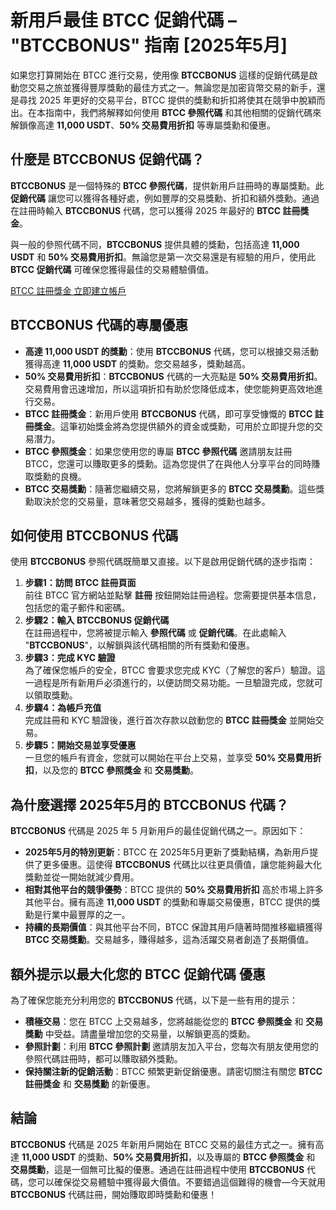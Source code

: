 <h1>新用戶最佳 BTCC 促銷代碼 – "BTCCBONUS" 指南 [2025年5月]</h1>
<p>如果您打算開始在 BTCC 進行交易，使用像 <strong>BTCCBONUS</strong> 這樣的促銷代碼是啟動您交易之旅並獲得豐厚獎勳的最佳方式之一。無論您是加密貨幣交易的新手，還是尋找 2025 年更好的交易平台，BTCC 提供的獎勳和折扣將使其在競爭中脫穎而出。在本指南中，我們將解釋如何使用 <strong>BTCC 參照代碼</strong> 和其他相關的促銷代碼來解鎖像高達 <strong>11,000 USDT</strong>、<strong>50% 交易費用折扣</strong> 等專屬獎勳和優惠。</p>

<h2>什麼是 <strong>BTCCBONUS</strong> 促銷代碼？</h2>
<p><strong>BTCCBONUS</strong> 是一個特殊的 <strong>BTCC 參照代碼</strong>，提供新用戶註冊時的專屬獎勳。此 <strong>促銷代碼</strong> 讓您可以獲得各種好處，例如豐厚的交易獎勳、折扣和額外獎勳。通過在註冊時輸入 <strong>BTCCBONUS</strong> 代碼，您可以獲得 2025 年最好的 <strong>BTCC 註冊獎金</strong>。</p>
<p>與一般的參照代碼不同，<strong>BTCCBONUS</strong> 提供具體的獎勳，包括高達 <strong>11,000 USDT</strong> 和 <strong>50% 交易費用折扣</strong>。無論您是第一次交易還是有經驗的用戶，使用此 <strong>BTCC 促銷代碼</strong> 可確保您獲得最佳的交易體驗價值。</p>
<p><a href="https://partner.btcc.com/us/c/BTCCBONUS/9303="_blank">BTCC 註冊獎金 立即建立帳戶</a></p>




<img src="https://images.mirror-media.xyz/publication-images/gRHM347ahP_zNLb97-gZ1.png?height=500&amp;width=1000" decoding="async" data-nimg="fill" class="css-xah9so" style="position:absolute;top:0;left:0;bottom:0;right:0;box-sizing:border-box;padding:0;border:none;margin:auto;display:block;width:0;height:0;min-width:100%;max-width:100%;min-height:100%;max-height:100%">
<h2><strong>BTCCBONUS</strong> 代碼的專屬優惠</h2>
<ul>
    <li><strong>高達 11,000 USDT 的獎勳</strong>：使用 <strong>BTCCBONUS</strong> 代碼，您可以根據交易活動獲得高達 <strong>11,000 USDT</strong> 的獎勳。您交易越多，獎勳越高。</li>
    <li><strong>50% 交易費用折扣</strong>：<strong>BTCCBONUS</strong> 代碼的一大亮點是 <strong>50% 交易費用折扣</strong>。交易費用會迅速增加，所以這項折扣有助於您降低成本，使您能夠更高效地進行交易。</li>
    <li><strong>BTCC 註冊獎金</strong>：新用戶使用 <strong>BTCCBONUS</strong> 代碼，即可享受慷慨的 <strong>BTCC 註冊獎金</strong>。這筆初始獎金將為您提供額外的資金或獎勳，可用於立即提升您的交易潛力。</li>
    <li><strong>BTCC 參照獎金</strong>：如果您使用您的專屬 <strong>BTCC 參照代碼</strong> 邀請朋友註冊 BTCC，您還可以賺取更多的獎勳。這為您提供了在與他人分享平台的同時賺取獎勳的良機。</li>
    <li><strong>BTCC 交易獎勳</strong>：隨著您繼續交易，您將解鎖更多的 <strong>BTCC 交易獎勳</strong>。這些獎勳取決於您的交易量，意味著您交易越多，獲得的獎勳也越多。</li>
</ul>

<h2>如何使用 <strong>BTCCBONUS</strong> 代碼</h2>
<p>使用 <strong>BTCCBONUS</strong> 參照代碼既簡單又直接。以下是啟用促銷代碼的逐步指南：</p>
<ol>
    <li><strong>步驟1：訪問 BTCC 註冊頁面</strong><br>前往 BTCC 官方網站並點擊 <strong>註冊</strong> 按鈕開始註冊過程。您需要提供基本信息，包括您的電子郵件和密碼。</li>
    <li><strong>步驟2：輸入 <strong>BTCCBONUS</strong> 促銷代碼</strong><br>在註冊過程中，您將被提示輸入 <strong>參照代碼</strong> 或 <strong>促銷代碼</strong>。在此處輸入 "<strong>BTCCBONUS</strong>"，以解鎖與該代碼相關的所有獎勳和優惠。</li>
    <li><strong>步驟3：完成 KYC 驗證</strong><br>為了確保您帳戶的安全，BTCC 會要求您完成 KYC（了解您的客戶）驗證。這一過程是所有新用戶必須進行的，以便訪問交易功能。一旦驗證完成，您就可以領取獎勳。</li>
    <li><strong>步驟4：為帳戶充值</strong><br>完成註冊和 KYC 驗證後，進行首次存款以啟動您的 <strong>BTCC 註冊獎金</strong> 並開始交易。</li>
    <li><strong>步驟5：開始交易並享受優惠</strong><br>一旦您的帳戶有資金，您就可以開始在平台上交易，並享受 <strong>50% 交易費用折扣</strong>，以及您的 <strong>BTCC 參照獎金</strong> 和 <strong>交易獎勳</strong>。</li>
</ol>

<h2>為什麼選擇 2025年5月的 <strong>BTCCBONUS</strong> 代碼？</h2>
<p><strong>BTCCBONUS</strong> 代碼是 2025 年 5 月新用戶的最佳促銷代碼之一。原因如下：</p>
<ul>
    <li><strong>2025年5月的特別更新</strong>：BTCC 在 2025年5月更新了獎勳結構，為新用戶提供了更多優惠。這使得 <strong>BTCCBONUS</strong> 代碼比以往更具價值，讓您能夠最大化獎勳並從一開始就減少費用。</li>
    <li><strong>相對其他平台的競爭優勢</strong>：BTCC 提供的 <strong>50% 交易費用折扣</strong> 高於市場上許多其他平台。擁有高達 <strong>11,000 USDT</strong> 的獎勳和專屬交易優惠，BTCC 提供的獎勳是行業中最豐厚的之一。</li>
    <li><strong>持續的長期價值</strong>：與其他平台不同，BTCC 保證其用戶隨著時間推移繼續獲得 <strong>BTCC 交易獎勳</strong>。交易越多，賺得越多，這為活躍交易者創造了長期價值。</li>
</ul>

<h2>額外提示以最大化您的 <strong>BTCC 促銷代碼</strong> 優惠</h2>
<p>為了確保您能充分利用您的 <strong>BTCCBONUS</strong> 代碼，以下是一些有用的提示：</p>
<ul>
    <li><strong>積極交易</strong>：您在 BTCC 上交易越多，您將越能從您的 <strong>BTCC 參照獎金</strong> 和 <strong>交易獎勳</strong> 中受益。請盡量增加您的交易量，以解鎖更高的獎勳。</li>
    <li><strong>參照計劃</strong>：利用 <strong>BTCC 參照計劃</strong> 邀請朋友加入平台，您每次有朋友使用您的參照代碼註冊時，都可以賺取額外獎勳。</li>
    <li><strong>保持關注新的促銷活動</strong>：BTCC 頻繁更新促銷優惠。請密切關注有關您 <strong>BTCC 註冊獎金</strong> 和 <strong>交易獎勳</strong> 的新優惠。</li>
</ul>

<h2>結論</h2>
<p><strong>BTCCBONUS</strong> 代碼是 2025 年新用戶開始在 BTCC 交易的最佳方式之一。擁有高達 <strong>11,000 USDT</strong> 的獎勳、<strong>50% 交易費用折扣</strong>，以及專屬的 <strong>BTCC 參照獎金</strong> 和 <strong>交易獎勳</strong>，這是一個無可比擬的優惠。通過在註冊過程中使用 <strong>BTCCBONUS</strong> 代碼，您可以確保從交易體驗中獲得最大價值。不要錯過這個難得的機會—今天就用 <strong>BTCCBONUS</strong> 代碼註冊，開始賺取即時獎勳和優惠！</p>
</article>
</body>
</html>
